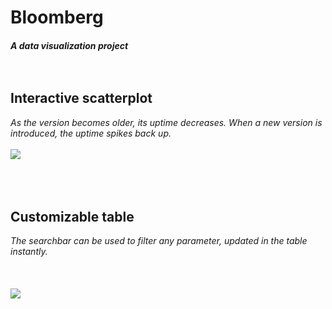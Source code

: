 # Bloomberg
#### *A data visualization project*<br/><br/><br/>
## Interactive scatterplot
*As the version becomes older, its uptime decreases. When a new version is introduced, the uptime spikes back up.*<br/><br/>
![](animationHD.gif)<br/><br/><br/><br/>
## Customizable table
*The searchbar can be used to filter any parameter, updated in the table instantly.*<br/><br/><br/><br/>
![](table.gif)
